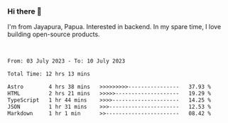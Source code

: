 ### Hi there 👋

I'm from Jayapura, Papua. Interested in backend. In my spare time, I love building open-source products.

<br>

 
 <!--START_SECTION:waka-->

```txt
From: 03 July 2023 - To: 10 July 2023

Total Time: 12 hrs 13 mins

Astro        4 hrs 38 mins   >>>>>>>>>----------------   37.93 %
HTML         2 hrs 21 mins   >>>>>--------------------   19.29 %
TypeScript   1 hr 44 mins    >>>>---------------------   14.25 %
JSON         1 hr 31 mins    >>>----------------------   12.53 %
Markdown     1 hr 1 min      >>-----------------------   08.42 %
```

<!--END_SECTION:waka-->
